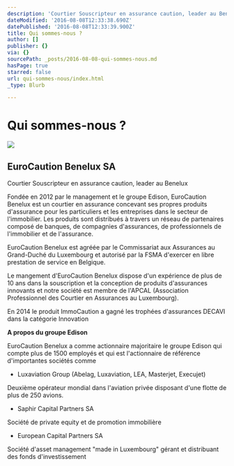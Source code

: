 ```yaml
---
description: 'Courtier Souscripteur en assurance caution, leader au Benelux '
dateModified: '2016-08-08T12:33:38.690Z'
datePublished: '2016-08-08T12:33:39.900Z'
title: Qui sommes-nous ?
author: []
publisher: {}
via: {}
sourcePath: _posts/2016-08-08-qui-sommes-nous.md
hasPage: true
starred: false
url: qui-sommes-nous/index.html
_type: Blurb

---
```

# Qui sommes-nous ?
![](https://the-grid-user-content.s3-us-west-2.amazonaws.com/fb6f8955-9d13-4f5d-8adc-180687ca85b2.jpg)

## EuroCaution Benelux SA

Courtier Souscripteur en assurance caution, leader au Benelux 

Fondée en 2012 par le management et le groupe Edison, EuroCaution Benelux est un courtier en assurance concevant ses propres produits d'assurance pour les particuliers et les entreprises dans le secteur de l'immobilier. Les produits sont distribués à travers un réseau de partenaires composé de banques, de compagnies d'assurances, de professionnels de l'immobilier et de l'assurance.

EuroCaution Benelux est agréée par le Commissariat aux Assurances au Grand-Duché du Luxembourg et autorisé par la FSMA d'exercer en libre prestation de service en Belgique.

Le mangement d'EuroCaution Benelux dispose d'un expérience de plus de 10 ans dans la souscription et la conception de produits d'assurances innovants et notre société est membre de l'APCAL (Association Professionnel des Courtier en Assurances au Luxembourg).

En 2014 le produit ImmoCaution a gagné les trophées d'assurances DECAVI dans la catégorie Innovation

**A propos du groupe Edison**

EuroCaution Benelux a comme actionnaire majoritaire le groupe Edison qui compte plus de 1500 employés et qui est l'actionnaire de référence d'importantes sociétés comme

* Luxaviation Group (Abelag, Luxaviation, LEA, Masterjet, Execujet)

Deuxième opérateur mondial dans l'aviation privée disposant d'une flotte de plus de 250 avions.

* Saphir Capital Partners SA

Société de private equity et de promotion immobilière

* European Capital Partners SA

Société d'asset management "made in Luxembourg" gérant et distribuant des fonds d'investissement